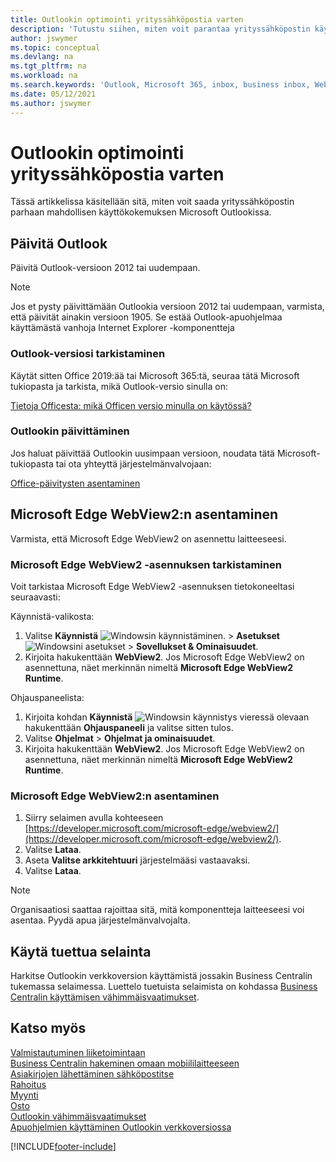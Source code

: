 ```yaml
---
title: Outlookin optimointi yrityssähköpostia varten
description: 'Tutustu siihen, miten voit parantaa yrityssähköpostin käyttökokemusta Microsoft Outlookissa.'
author: jswymer
ms.topic: conceptual
ms.devlang: na
ms.tgt_pltfrm: na
ms.workload: na
ms.search.keywords: 'Outlook, Microsoft 365, inbox, business inbox, WebView2, Edge, addin, add-in'
ms.date: 05/12/2021
ms.author: jswymer
---
```

# <a name="optimizing-outlook-for-your-business-inbox"></a>Outlookin optimointi yrityssähköpostia varten

Tässä artikkelissa käsitellään sitä, miten voit saada yrityssähköpostin parhaan mahdollisen käyttökokemuksen Microsoft Outlookissa. 

## <a name="update-outlook"></a>Päivitä Outlook

Päivitä Outlook-versioon 2012 tai uudempaan.

> [!NOTE]
> Jos et pysty päivittämään Outlookia versioon 2012 tai uudempaan, varmista, että päivität ainakin versioon 1905. Se estää Outlook-apuohjelmaa käyttämästä vanhoja Internet Explorer -komponentteja

### <a name="how-to-check-your-version-of-outlook"></a>Outlook-versiosi tarkistaminen

Käytät sitten Office 2019:ää tai Microsoft 365:tä, seuraa tätä Microsoft tukiopasta ja tarkista, mikä Outlook-versio sinulla on:  

[Tietoja Officesta: mikä Officen versio minulla on käytössä?](https://support.microsoft.com/office/about-office-what-version-of-office-am-i-using-932788b8-a3ce-44bf-bb09-e334518b8b19)

### <a name="how-to-update-outlook"></a>Outlookin päivittäminen

Jos haluat päivittää Outlookin uusimpaan versioon, noudata tätä Microsoft-tukiopasta tai ota yhteyttä järjestelmänvalvojaan:

[Office-päivitysten asentaminen](https://support.microsoft.com/office/install-office-updates-2ab296f3-7f03-43a2-8e50-46de917611c5)

## <a name="install-microsoft-edge-webview2"></a>Microsoft Edge WebView2:n asentaminen

Varmista, että Microsoft Edge WebView2 on asennettu laitteeseesi.

### <a name="how-to-check-if-microsoft-edge-webview2-is-installed"></a>Microsoft Edge WebView2 -asennuksen tarkistaminen

Voit tarkistaa Microsoft Edge WebView2 -asennuksen tietokoneeltasi seuraavasti:

Käynnistä-valikosta:

1. Valitse **Käynnistä** ![Windowsin käynnistäminen.](media/windows-start-icon.png "Windowsin Käynnistä-kuvake") > **Asetukset** ![Windowsini asetukset](media/windows-settings-icon.png "Windowsin Asetukset-kuvake") > **Sovellukset & Ominaisuudet**.
2. Kirjoita hakukenttään **WebView2**. Jos Microsoft Edge WebView2 on asennettuna, näet merkinnän nimeltä **Microsoft Edge WebView2 Runtime**.

Ohjauspaneelista:

1. Kirjoita kohdan **Käynnistä** ![Windowsin käynnistys](media/windows-start-icon.png "Windowsin Käynnistä-kuvake") vieressä olevaan hakukenttään **Ohjauspaneeli** ja valitse sitten tulos.
2. Valitse **Ohjelmat** > **Ohjelmat ja ominaisuudet**.
3. Kirjoita hakukenttään **WebView2**. Jos Microsoft Edge WebView2 on asennettuna, näet merkinnän nimeltä **Microsoft Edge WebView2 Runtime**.

### <a name="how-to-install-microsoft-edge-webview2"></a>Microsoft Edge WebView2:n asentaminen

1. Siirry selaimen avulla kohteeseen [https://developer.microsoft.com/microsoft-edge/webview2/](https://developer.microsoft.com/microsoft-edge/webview2/).
2. Valitse **Lataa**.
3. Aseta **Valitse arkkitehtuuri** järjestelmääsi vastaavaksi.
4. Valitse **Lataa**.

> [!NOTE]
> Organisaatiosi saattaa rajoittaa sitä, mitä komponentteja laitteeseesi voi asentaa. Pyydä apua järjestelmänvalvojalta.

## <a name="use-a-supported-browser"></a>Käytä tuettua selainta

Harkitse Outlookin verkkoversion käyttämistä jossakin Business Centralin tukemassa selaimessa. Luettelo tuetuista selaimista on kohdassa [Business Centralin käyttämisen vähimmäisvaatimukset](product-requirements.md#browsers).

## <a name="see-also"></a>Katso myös

[Valmistautuminen liiketoimintaan](ui-get-ready-business.md)  
[Business Centralin hakeminen omaan mobiililaitteeseen](install-mobile-app.md)  
[Asiakirjojen lähettäminen sähköpostitse](ui-how-send-documents-email.md)  
[Rahoitus](finance.md)  
[Myynti](sales-manage-sales.md)  
[Osto](purchasing-manage-purchasing.md)  
[Outlookin vähimmäisvaatimukset](product-requirements.md#outlook)  
[Apuohjelmien käyttäminen Outlookin verkkoversiossa](https://support.office.com/article/Using-Add-ins-in-Outlook-on-the-web-8f2ce816-5df4-44a5-958c-f7f9d6dabdce?appver=OWB150)  


[!INCLUDE[footer-include](includes/footer-banner.md)]
